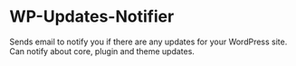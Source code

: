 WP-Updates-Notifier
===================

Sends email to notify you if there are any updates for your WordPress site. Can notify about core, plugin and theme updates.